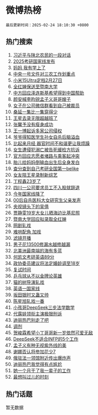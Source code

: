 # 微博热榜

`最后更新时间：2025-02-24 18:10:30 +0800`

## 热门搜索

1. [习近平与陕北农民的一段对话](https://m.weibo.cn/search?containerid=100103type%3D1%26t%3D10%26q%3D%23%E4%B9%A0%E8%BF%91%E5%B9%B3%E4%B8%8E%E9%99%95%E5%8C%97%E5%86%9C%E6%B0%91%E7%9A%84%E4%B8%80%E6%AE%B5%E5%AF%B9%E8%AF%9D%23&stream_entry_id=51&isnewpage=1&extparam=seat%3D1%26c_type%3D51%26stream_entry_id%3D51%26cate%3D10103%26pos%3D0%26filter_type%3Drealtimehot%26q%3D%2523%25E4%25B9%25A0%25E8%25BF%2591%25E5%25B9%25B3%25E4%25B8%258E%25E9%2599%2595%25E5%258C%2597%25E5%2586%259C%25E6%25B0%2591%25E7%259A%2584%25E4%25B8%2580%25E6%25AE%25B5%25E5%25AF%25B9%25E8%25AF%259D%2523%26dgr%3D0%26display_time%3D1740391828%26pre_seqid%3D17403918285100367837838)
1. [2025考研国家线发布](https://m.weibo.cn/search?containerid=100103type%3D1%26t%3D10%26q%3D%232025%E8%80%83%E7%A0%94%E5%9B%BD%E5%AE%B6%E7%BA%BF%E5%8F%91%E5%B8%83%23&stream_entry_id=31&isnewpage=1&extparam=seat%3D1%26flag%3D2%26q%3D%25232025%25E8%2580%2583%25E7%25A0%2594%25E5%259B%25BD%25E5%25AE%25B6%25E7%25BA%25BF%25E5%258F%2591%25E5%25B8%2583%2523%26dgr%3D0%26c_type%3D31%26band_rank%3D1%26lcate%3D5001%26cate%3D5001%26pos%3D0%26realpos%3D1%26filter_type%3Drealtimehot%26stream_entry_id%3D31%26display_time%3D1740391828%26pre_seqid%3D17403918285100367837838)
1. [妈妈 我有学上了](https://m.weibo.cn/search?containerid=100103type%3D1%26t%3D10%26q%3D%E5%A6%88%E5%A6%88+%E6%88%91%E6%9C%89%E5%AD%A6%E4%B8%8A%E4%BA%86&stream_entry_id=31&isnewpage=1&extparam=seat%3D1%26flag%3D1%26q%3D%25E5%25A6%2588%25E5%25A6%2588%2520%25E6%2588%2591%25E6%259C%2589%25E5%25AD%25A6%25E4%25B8%258A%25E4%25BA%2586%26dgr%3D0%26c_type%3D31%26band_rank%3D2%26lcate%3D5001%26cate%3D5001%26pos%3D1%26realpos%3D2%26filter_type%3Drealtimehot%26stream_entry_id%3D31%26display_time%3D1740391828%26pre_seqid%3D17403918285100367837838)
1. [中央一号文件对三农工作划重点](https://m.weibo.cn/search?containerid=100103type%3D1%26t%3D10%26q%3D%23%E4%B8%AD%E5%A4%AE%E4%B8%80%E5%8F%B7%E6%96%87%E4%BB%B6%E5%AF%B9%E4%B8%89%E5%86%9C%E5%B7%A5%E4%BD%9C%E5%88%92%E9%87%8D%E7%82%B9%23&stream_entry_id=31&isnewpage=1&extparam=seat%3D1%26flag%3D0%26q%3D%2523%25E4%25B8%25AD%25E5%25A4%25AE%25E4%25B8%2580%25E5%258F%25B7%25E6%2596%2587%25E4%25BB%25B6%25E5%25AF%25B9%25E4%25B8%2589%25E5%2586%259C%25E5%25B7%25A5%25E4%25BD%259C%25E5%2588%2592%25E9%2587%258D%25E7%2582%25B9%2523%26dgr%3D0%26c_type%3D31%26band_rank%3D3%26lcate%3D5001%26cate%3D5001%26pos%3D2%26realpos%3D3%26filter_type%3Drealtimehot%26stream_entry_id%3D31%26display_time%3D1740391828%26pre_seqid%3D17403918285100367837838)
1. [小米15Ultra定档2月27日](https://m.weibo.cn/search?containerid=100103type%3D1%26t%3D10%26q%3D%23%E5%B0%8F%E7%B1%B315Ultra%E5%AE%9A%E6%A1%A32%E6%9C%8827%E6%97%A5%23&stream_entry_id=31&isnewpage=1&extparam=seat%3D1%26is_ad_pos%3D1%26topic_ad%3D1%26q%3D%2523%25E5%25B0%258F%25E7%25B1%25B315Ultra%25E5%25AE%259A%25E6%25A1%25A32%25E6%259C%258827%25E6%2597%25A5%2523%26dgr%3D0%26band_rank%3D4%26adid%3D276542%26lcate%3D5001%26cate%3D5001%26pos%3D3%26filter_type%3Drealtimehot%26c_type%3D31%26stream_entry_id%3D31%26display_time%3D1740391828%26pre_seqid%3D17403918285100367837838)
1. [全红婵保送至暨南大学](https://m.weibo.cn/search?containerid=100103type%3D1%26t%3D10%26q%3D%23%E5%85%A8%E7%BA%A2%E5%A9%B5%E4%BF%9D%E9%80%81%E8%87%B3%E6%9A%A8%E5%8D%97%E5%A4%A7%E5%AD%A6%23&stream_entry_id=31&isnewpage=1&extparam=seat%3D1%26flag%3D2%26q%3D%2523%25E5%2585%25A8%25E7%25BA%25A2%25E5%25A9%25B5%25E4%25BF%259D%25E9%2580%2581%25E8%2587%25B3%25E6%259A%25A8%25E5%258D%2597%25E5%25A4%25A7%25E5%25AD%25A6%2523%26dgr%3D0%26c_type%3D31%26band_rank%3D4%26lcate%3D5001%26cate%3D5001%26pos%3D4%26realpos%3D4%26filter_type%3Drealtimehot%26stream_entry_id%3D31%26display_time%3D1740391828%26pre_seqid%3D17403918285100367837838)
1. [中方回应泽连斯基希望得到中国帮助](https://m.weibo.cn/search?containerid=100103type%3D1%26t%3D10%26q%3D%23%E4%B8%AD%E6%96%B9%E5%9B%9E%E5%BA%94%E6%B3%BD%E8%BF%9E%E6%96%AF%E5%9F%BA%E5%B8%8C%E6%9C%9B%E5%BE%97%E5%88%B0%E4%B8%AD%E5%9B%BD%E5%B8%AE%E5%8A%A9%23&stream_entry_id=31&isnewpage=1&extparam=seat%3D1%26flag%3D1%26q%3D%2523%25E4%25B8%25AD%25E6%2596%25B9%25E5%259B%259E%25E5%25BA%2594%25E6%25B3%25BD%25E8%25BF%259E%25E6%2596%25AF%25E5%259F%25BA%25E5%25B8%258C%25E6%259C%259B%25E5%25BE%2597%25E5%2588%25B0%25E4%25B8%25AD%25E5%259B%25BD%25E5%25B8%25AE%25E5%258A%25A9%2523%26dgr%3D0%26c_type%3D31%26band_rank%3D5%26lcate%3D5001%26cate%3D5001%26pos%3D5%26realpos%3D5%26filter_type%3Drealtimehot%26stream_entry_id%3D31%26display_time%3D1740391828%26pre_seqid%3D17403918285100367837838)
1. [颜安喊李昀锐孟子义哥哥嫂子](https://m.weibo.cn/search?containerid=100103type%3D1%26t%3D10%26q%3D%E9%A2%9C%E5%AE%89%E5%96%8A%E6%9D%8E%E6%98%80%E9%94%90%E5%AD%9F%E5%AD%90%E4%B9%89%E5%93%A5%E5%93%A5%E5%AB%82%E5%AD%90&stream_entry_id=31&isnewpage=1&extparam=seat%3D1%26flag%3D2%26q%3D%25E9%25A2%259C%25E5%25AE%2589%25E5%2596%258A%25E6%259D%258E%25E6%2598%2580%25E9%2594%2590%25E5%25AD%259F%25E5%25AD%2590%25E4%25B9%2589%25E5%2593%25A5%25E5%2593%25A5%25E5%25AB%2582%25E5%25AD%2590%26dgr%3D0%26c_type%3D31%26band_rank%3D6%26lcate%3D5001%26cate%3D5001%26pos%3D6%26realpos%3D6%26filter_type%3Drealtimehot%26stream_entry_id%3D31%26display_time%3D1740391828%26pre_seqid%3D17403918285100367837838)
1. [女子在公司微信群看到自己被裁员](https://m.weibo.cn/search?containerid=100103type%3D1%26t%3D10%26q%3D%23%E5%A5%B3%E5%AD%90%E5%9C%A8%E5%85%AC%E5%8F%B8%E5%BE%AE%E4%BF%A1%E7%BE%A4%E7%9C%8B%E5%88%B0%E8%87%AA%E5%B7%B1%E8%A2%AB%E8%A3%81%E5%91%98%23&stream_entry_id=31&isnewpage=1&extparam=seat%3D1%26flag%3D1%26q%3D%2523%25E5%25A5%25B3%25E5%25AD%2590%25E5%259C%25A8%25E5%2585%25AC%25E5%258F%25B8%25E5%25BE%25AE%25E4%25BF%25A1%25E7%25BE%25A4%25E7%259C%258B%25E5%2588%25B0%25E8%2587%25AA%25E5%25B7%25B1%25E8%25A2%25AB%25E8%25A3%2581%25E5%2591%2598%2523%26dgr%3D0%26c_type%3D31%26band_rank%3D7%26lcate%3D5001%26cate%3D5001%26pos%3D7%26realpos%3D7%26filter_type%3Drealtimehot%26stream_entry_id%3D31%26display_time%3D1740391828%26pre_seqid%3D17403918285100367837838)
1. [桑延一集比一集穿得少](https://m.weibo.cn/search?containerid=100103type%3D1%26t%3D10%26q%3D%E6%A1%91%E5%BB%B6%E4%B8%80%E9%9B%86%E6%AF%94%E4%B8%80%E9%9B%86%E7%A9%BF%E5%BE%97%E5%B0%91&stream_entry_id=31&isnewpage=1&extparam=seat%3D1%26flag%3D1%26q%3D%25E6%25A1%2591%25E5%25BB%25B6%25E4%25B8%2580%25E9%259B%2586%25E6%25AF%2594%25E4%25B8%2580%25E9%259B%2586%25E7%25A9%25BF%25E5%25BE%2597%25E5%25B0%2591%26dgr%3D0%26c_type%3D31%26band_rank%3D8%26lcate%3D5001%26cate%3D5001%26pos%3D8%26realpos%3D8%26filter_type%3Drealtimehot%26stream_entry_id%3D31%26display_time%3D1740391828%26pre_seqid%3D17403918285100367837838)
1. [王星去录无限超越班了](https://m.weibo.cn/search?containerid=100103type%3D1%26t%3D10%26q%3D%23%E7%8E%8B%E6%98%9F%E5%8E%BB%E5%BD%95%E6%97%A0%E9%99%90%E8%B6%85%E8%B6%8A%E7%8F%AD%E4%BA%86%23&stream_entry_id=31&isnewpage=1&extparam=seat%3D1%26flag%3D0%26q%3D%2523%25E7%258E%258B%25E6%2598%259F%25E5%258E%25BB%25E5%25BD%2595%25E6%2597%25A0%25E9%2599%2590%25E8%25B6%2585%25E8%25B6%258A%25E7%258F%25AD%25E4%25BA%2586%2523%26dgr%3D0%26c_type%3D31%26band_rank%3D9%26lcate%3D5001%26cate%3D5001%26pos%3D9%26realpos%3D9%26filter_type%3Drealtimehot%26stream_entry_id%3D31%26display_time%3D1740391828%26pre_seqid%3D17403918285100367837838)
1. [张馨予没有瘦身成功](https://m.weibo.cn/search?containerid=100103type%3D1%26t%3D10%26q%3D%23%E5%BC%A0%E9%A6%A8%E4%BA%88%E6%B2%A1%E6%9C%89%E7%98%A6%E8%BA%AB%E6%88%90%E5%8A%9F%23&stream_entry_id=31&isnewpage=1&extparam=seat%3D1%26flag%3D2%26q%3D%2523%25E5%25BC%25A0%25E9%25A6%25A8%25E4%25BA%2588%25E6%25B2%25A1%25E6%259C%2589%25E7%2598%25A6%25E8%25BA%25AB%25E6%2588%2590%25E5%258A%259F%2523%26dgr%3D0%26c_type%3D31%26band_rank%3D10%26lcate%3D5001%26cate%3D5001%26pos%3D10%26realpos%3D10%26filter_type%3Drealtimehot%26stream_entry_id%3D31%26display_time%3D1740391828%26pre_seqid%3D17403918285100367837838)
1. [王一博起诉多家公司侵权](https://m.weibo.cn/search?containerid=100103type%3D1%26t%3D10%26q%3D%23%E7%8E%8B%E4%B8%80%E5%8D%9A%E8%B5%B7%E8%AF%89%E5%A4%9A%E5%AE%B6%E5%85%AC%E5%8F%B8%E4%BE%B5%E6%9D%83%23&stream_entry_id=31&isnewpage=1&extparam=seat%3D1%26flag%3D1%26q%3D%2523%25E7%258E%258B%25E4%25B8%2580%25E5%258D%259A%25E8%25B5%25B7%25E8%25AF%2589%25E5%25A4%259A%25E5%25AE%25B6%25E5%2585%25AC%25E5%258F%25B8%25E4%25BE%25B5%25E6%259D%2583%2523%26dgr%3D0%26c_type%3D31%26band_rank%3D11%26lcate%3D5001%26cate%3D5001%26pos%3D11%26realpos%3D11%26filter_type%3Drealtimehot%26stream_entry_id%3D31%26display_time%3D1740391828%26pre_seqid%3D17403918285100367837838)
1. [爷爷得知医学生孙女自杀后脑溢血](https://m.weibo.cn/search?containerid=100103type%3D1%26t%3D10%26q%3D%23%E7%88%B7%E7%88%B7%E5%BE%97%E7%9F%A5%E5%8C%BB%E5%AD%A6%E7%94%9F%E5%AD%99%E5%A5%B3%E8%87%AA%E6%9D%80%E5%90%8E%E8%84%91%E6%BA%A2%E8%A1%80%23&stream_entry_id=31&isnewpage=1&extparam=seat%3D1%26flag%3D2%26q%3D%2523%25E7%2588%25B7%25E7%2588%25B7%25E5%25BE%2597%25E7%259F%25A5%25E5%258C%25BB%25E5%25AD%25A6%25E7%2594%259F%25E5%25AD%2599%25E5%25A5%25B3%25E8%2587%25AA%25E6%259D%2580%25E5%2590%258E%25E8%2584%2591%25E6%25BA%25A2%25E8%25A1%2580%2523%26dgr%3D0%26c_type%3D31%26band_rank%3D12%26lcate%3D5001%26cate%3D5001%26pos%3D12%26realpos%3D12%26filter_type%3Drealtimehot%26stream_entry_id%3D31%26display_time%3D1740391828%26pre_seqid%3D17403918285100367837838)
1. [比起来月经 器官时间不和谐更让我烦躁](https://m.weibo.cn/search?containerid=100103type%3D1%26t%3D10%26q%3D%E6%AF%94%E8%B5%B7%E6%9D%A5%E6%9C%88%E7%BB%8F+%E5%99%A8%E5%AE%98%E6%97%B6%E9%97%B4%E4%B8%8D%E5%92%8C%E8%B0%90%E6%9B%B4%E8%AE%A9%E6%88%91%E7%83%A6%E8%BA%81&stream_entry_id=31&isnewpage=1&extparam=seat%3D1%26flag%3D1%26q%3D%25E6%25AF%2594%25E8%25B5%25B7%25E6%259D%25A5%25E6%259C%2588%25E7%25BB%258F%2520%25E5%2599%25A8%25E5%25AE%2598%25E6%2597%25B6%25E9%2597%25B4%25E4%25B8%258D%25E5%2592%258C%25E8%25B0%2590%25E6%259B%25B4%25E8%25AE%25A9%25E6%2588%2591%25E7%2583%25A6%25E8%25BA%2581%26dgr%3D0%26c_type%3D31%26band_rank%3D13%26lcate%3D5001%26cate%3D5001%26pos%3D13%26realpos%3D13%26filter_type%3Drealtimehot%26stream_entry_id%3D31%26display_time%3D1740391828%26pre_seqid%3D17403918285100367837838)
1. [女生遭侵犯溺亡被告死缓检方抗诉](https://m.weibo.cn/search?containerid=100103type%3D1%26t%3D10%26q%3D%23%E5%A5%B3%E7%94%9F%E9%81%AD%E4%BE%B5%E7%8A%AF%E6%BA%BA%E4%BA%A1%E8%A2%AB%E5%91%8A%E6%AD%BB%E7%BC%93%E6%A3%80%E6%96%B9%E6%8A%97%E8%AF%89%23&stream_entry_id=31&isnewpage=1&extparam=seat%3D1%26flag%3D1%26q%3D%2523%25E5%25A5%25B3%25E7%2594%259F%25E9%2581%25AD%25E4%25BE%25B5%25E7%258A%25AF%25E6%25BA%25BA%25E4%25BA%25A1%25E8%25A2%25AB%25E5%2591%258A%25E6%25AD%25BB%25E7%25BC%2593%25E6%25A3%2580%25E6%2596%25B9%25E6%258A%2597%25E8%25AF%2589%2523%26dgr%3D0%26c_type%3D31%26band_rank%3D14%26lcate%3D5001%26cate%3D5001%26pos%3D14%26realpos%3D14%26filter_type%3Drealtimehot%26stream_entry_id%3D31%26display_time%3D1740391828%26pre_seqid%3D17403918285100367837838)
1. [官方回应志愿者堵路与乘客起冲突](https://m.weibo.cn/search?containerid=100103type%3D1%26t%3D10%26q%3D%23%E5%AE%98%E6%96%B9%E5%9B%9E%E5%BA%94%E5%BF%97%E6%84%BF%E8%80%85%E5%A0%B5%E8%B7%AF%E4%B8%8E%E4%B9%98%E5%AE%A2%E8%B5%B7%E5%86%B2%E7%AA%81%23&stream_entry_id=31&isnewpage=1&extparam=seat%3D1%26flag%3D1%26q%3D%2523%25E5%25AE%2598%25E6%2596%25B9%25E5%259B%259E%25E5%25BA%2594%25E5%25BF%2597%25E6%2584%25BF%25E8%2580%2585%25E5%25A0%25B5%25E8%25B7%25AF%25E4%25B8%258E%25E4%25B9%2598%25E5%25AE%25A2%25E8%25B5%25B7%25E5%2586%25B2%25E7%25AA%2581%2523%26dgr%3D0%26c_type%3D31%26band_rank%3D15%26lcate%3D5001%26cate%3D5001%26pos%3D15%26realpos%3D15%26filter_type%3Drealtimehot%26stream_entry_id%3D31%26display_time%3D1740391828%26pre_seqid%3D17403918285100367837838)
1. [胎儿给妈妈倒输血出生后全身发白](https://m.weibo.cn/search?containerid=100103type%3D1%26t%3D10%26q%3D%23%E8%83%8E%E5%84%BF%E7%BB%99%E5%A6%88%E5%A6%88%E5%80%92%E8%BE%93%E8%A1%80%E5%87%BA%E7%94%9F%E5%90%8E%E5%85%A8%E8%BA%AB%E5%8F%91%E7%99%BD%23&stream_entry_id=31&isnewpage=1&extparam=seat%3D1%26flag%3D0%26q%3D%2523%25E8%2583%258E%25E5%2584%25BF%25E7%25BB%2599%25E5%25A6%2588%25E5%25A6%2588%25E5%2580%2592%25E8%25BE%2593%25E8%25A1%2580%25E5%2587%25BA%25E7%2594%259F%25E5%2590%258E%25E5%2585%25A8%25E8%25BA%25AB%25E5%258F%2591%25E7%2599%25BD%2523%26dgr%3D0%26c_type%3D31%26band_rank%3D16%26lcate%3D5001%26cate%3D5001%26pos%3D16%26realpos%3D16%26filter_type%3Drealtimehot%26stream_entry_id%3D31%26display_time%3D1740391828%26pre_seqid%3D17403918285100367837838)
1. [查分查到自己考研全国第一belike](https://m.weibo.cn/search?containerid=100103type%3D1%26t%3D10%26q%3D%23%E6%9F%A5%E5%88%86%E6%9F%A5%E5%88%B0%E8%87%AA%E5%B7%B1%E8%80%83%E7%A0%94%E5%85%A8%E5%9B%BD%E7%AC%AC%E4%B8%80belike%23&stream_entry_id=31&isnewpage=1&extparam=seat%3D1%26flag%3D0%26q%3D%2523%25E6%259F%25A5%25E5%2588%2586%25E6%259F%25A5%25E5%2588%25B0%25E8%2587%25AA%25E5%25B7%25B1%25E8%2580%2583%25E7%25A0%2594%25E5%2585%25A8%25E5%259B%25BD%25E7%25AC%25AC%25E4%25B8%2580belike%2523%26dgr%3D0%26c_type%3D31%26band_rank%3D17%26lcate%3D5001%26cate%3D5001%26pos%3D17%26realpos%3D17%26filter_type%3Drealtimehot%26stream_entry_id%3D31%26display_time%3D1740391828%26pre_seqid%3D17403918285100367837838)
1. [女友陪王星录制新综艺](https://m.weibo.cn/search?containerid=100103type%3D1%26t%3D10%26q%3D%23%E5%A5%B3%E5%8F%8B%E9%99%AA%E7%8E%8B%E6%98%9F%E5%BD%95%E5%88%B6%E6%96%B0%E7%BB%BC%E8%89%BA%23&stream_entry_id=31&isnewpage=1&extparam=seat%3D1%26flag%3D1%26q%3D%2523%25E5%25A5%25B3%25E5%258F%258B%25E9%2599%25AA%25E7%258E%258B%25E6%2598%259F%25E5%25BD%2595%25E5%2588%25B6%25E6%2596%25B0%25E7%25BB%25BC%25E8%2589%25BA%2523%26dgr%3D0%26c_type%3D31%26band_rank%3D18%26lcate%3D5001%26cate%3D5001%26pos%3D18%26realpos%3D18%26filter_type%3Drealtimehot%26stream_entry_id%3D31%26display_time%3D1740391828%26pre_seqid%3D17403918285100367837838)
1. [丁程鑫23岁了](https://m.weibo.cn/search?containerid=100103type%3D1%26t%3D10%26q%3D%23%E4%B8%81%E7%A8%8B%E9%91%AB23%E5%B2%81%E4%BA%86%23&stream_entry_id=31&isnewpage=1&extparam=seat%3D1%26flag%3D1%26q%3D%2523%25E4%25B8%2581%25E7%25A8%258B%25E9%2591%25AB23%25E5%25B2%2581%25E4%25BA%2586%2523%26dgr%3D0%26c_type%3D31%26band_rank%3D19%26lcate%3D5001%26cate%3D5001%26pos%3D19%26realpos%3D19%26filter_type%3Drealtimehot%26stream_entry_id%3D31%26display_time%3D1740391828%26pre_seqid%3D17403918285100367837838)
1. [四川一公司要求员工不入股就辞退](https://m.weibo.cn/search?containerid=100103type%3D1%26t%3D10%26q%3D%23%E5%9B%9B%E5%B7%9D%E4%B8%80%E5%85%AC%E5%8F%B8%E8%A6%81%E6%B1%82%E5%91%98%E5%B7%A5%E4%B8%8D%E5%85%A5%E8%82%A1%E5%B0%B1%E8%BE%9E%E9%80%80%23&stream_entry_id=31&isnewpage=1&extparam=seat%3D1%26flag%3D1%26q%3D%2523%25E5%259B%259B%25E5%25B7%259D%25E4%25B8%2580%25E5%2585%25AC%25E5%258F%25B8%25E8%25A6%2581%25E6%25B1%2582%25E5%2591%2598%25E5%25B7%25A5%25E4%25B8%258D%25E5%2585%25A5%25E8%2582%25A1%25E5%25B0%25B1%25E8%25BE%259E%25E9%2580%2580%2523%26dgr%3D0%26c_type%3D31%26band_rank%3D20%26lcate%3D5001%26cate%3D5001%26pos%3D20%26realpos%3D20%26filter_type%3Drealtimehot%26stream_entry_id%3D31%26display_time%3D1740391828%26pre_seqid%3D17403918285100367837838)
1. [今年国家线降了](https://m.weibo.cn/search?containerid=100103type%3D1%26t%3D10%26q%3D%23%E4%BB%8A%E5%B9%B4%E5%9B%BD%E5%AE%B6%E7%BA%BF%E9%99%8D%E4%BA%86%23&stream_entry_id=31&isnewpage=1&extparam=seat%3D1%26flag%3D1%26q%3D%2523%25E4%25BB%258A%25E5%25B9%25B4%25E5%259B%25BD%25E5%25AE%25B6%25E7%25BA%25BF%25E9%2599%258D%25E4%25BA%2586%2523%26dgr%3D0%26c_type%3D31%26band_rank%3D21%26lcate%3D5001%26cate%3D5001%26pos%3D21%26realpos%3D21%26filter_type%3Drealtimehot%26stream_entry_id%3D31%26display_time%3D1740391828%26pre_seqid%3D17403918285100367837838)
1. [00后自杀医科大女研究生父亲发声](https://m.weibo.cn/search?containerid=100103type%3D1%26t%3D10%26q%3D%2300%E5%90%8E%E8%87%AA%E6%9D%80%E5%8C%BB%E7%A7%91%E5%A4%A7%E5%A5%B3%E7%A0%94%E7%A9%B6%E7%94%9F%E7%88%B6%E4%BA%B2%E5%8F%91%E5%A3%B0%23&stream_entry_id=31&isnewpage=1&extparam=seat%3D1%26flag%3D0%26q%3D%252300%25E5%2590%258E%25E8%2587%25AA%25E6%259D%2580%25E5%258C%25BB%25E7%25A7%2591%25E5%25A4%25A7%25E5%25A5%25B3%25E7%25A0%2594%25E7%25A9%25B6%25E7%2594%259F%25E7%2588%25B6%25E4%25BA%25B2%25E5%258F%2591%25E5%25A3%25B0%2523%26dgr%3D0%26c_type%3D31%26band_rank%3D22%26lcate%3D5001%26cate%3D5001%26pos%3D22%26realpos%3D22%26filter_type%3Drealtimehot%26stream_entry_id%3D31%26display_time%3D1740391828%26pre_seqid%3D17403918285100367837838)
1. [央视镜头下的吴倩](https://m.weibo.cn/search?containerid=100103type%3D1%26t%3D10%26q%3D%E5%A4%AE%E8%A7%86%E9%95%9C%E5%A4%B4%E4%B8%8B%E7%9A%84%E5%90%B4%E5%80%A9&stream_entry_id=31&isnewpage=1&extparam=seat%3D1%26flag%3D1%26q%3D%25E5%25A4%25AE%25E8%25A7%2586%25E9%2595%259C%25E5%25A4%25B4%25E4%25B8%258B%25E7%259A%2584%25E5%2590%25B4%25E5%2580%25A9%26dgr%3D0%26c_type%3D31%26band_rank%3D23%26lcate%3D5001%26cate%3D5001%26pos%3D23%26realpos%3D23%26filter_type%3Drealtimehot%26stream_entry_id%3D31%26display_time%3D1740391828%26pre_seqid%3D17403918285100367837838)
1. [贾静雯19岁大女儿晒海边比基尼照](https://m.weibo.cn/search?containerid=100103type%3D1%26t%3D10%26q%3D%23%E8%B4%BE%E9%9D%99%E9%9B%AF19%E5%B2%81%E5%A4%A7%E5%A5%B3%E5%84%BF%E6%99%92%E6%B5%B7%E8%BE%B9%E6%AF%94%E5%9F%BA%E5%B0%BC%E7%85%A7%23&stream_entry_id=31&isnewpage=1&extparam=seat%3D1%26flag%3D2%26q%3D%2523%25E8%25B4%25BE%25E9%259D%2599%25E9%259B%25AF19%25E5%25B2%2581%25E5%25A4%25A7%25E5%25A5%25B3%25E5%2584%25BF%25E6%2599%2592%25E6%25B5%25B7%25E8%25BE%25B9%25E6%25AF%2594%25E5%259F%25BA%25E5%25B0%25BC%25E7%2585%25A7%2523%26dgr%3D0%26c_type%3D31%26band_rank%3D24%26lcate%3D5001%26cate%3D5001%26pos%3D24%26realpos%3D24%26filter_type%3Drealtimehot%26stream_entry_id%3D31%26display_time%3D1740391828%26pre_seqid%3D17403918285100367837838)
1. [暨南大学回应拟录取全红婵](https://m.weibo.cn/search?containerid=100103type%3D1%26t%3D10%26q%3D%23%E6%9A%A8%E5%8D%97%E5%A4%A7%E5%AD%A6%E5%9B%9E%E5%BA%94%E6%8B%9F%E5%BD%95%E5%8F%96%E5%85%A8%E7%BA%A2%E5%A9%B5%23&stream_entry_id=31&isnewpage=1&extparam=seat%3D1%26flag%3D1%26q%3D%2523%25E6%259A%25A8%25E5%258D%2597%25E5%25A4%25A7%25E5%25AD%25A6%25E5%259B%259E%25E5%25BA%2594%25E6%258B%259F%25E5%25BD%2595%25E5%258F%2596%25E5%2585%25A8%25E7%25BA%25A2%25E5%25A9%25B5%2523%26dgr%3D0%26c_type%3D31%26band_rank%3D25%26lcate%3D5001%26cate%3D5001%26pos%3D25%26realpos%3D25%26filter_type%3Drealtimehot%26stream_entry_id%3D31%26display_time%3D1740391828%26pre_seqid%3D17403918285100367837838)
1. [网剧轧戏](https://m.weibo.cn/search?containerid=100103type%3D1%26t%3D10%26q%3D%E7%BD%91%E5%89%A7%E8%BD%A7%E6%88%8F&stream_entry_id=31&isnewpage=1&extparam=seat%3D1%26flag%3D0%26q%3D%25E7%25BD%2591%25E5%2589%25A7%25E8%25BD%25A7%25E6%2588%258F%26dgr%3D0%26c_type%3D31%26band_rank%3D26%26lcate%3D5001%26cate%3D5001%26pos%3D26%26realpos%3D26%26filter_type%3Drealtimehot%26stream_entry_id%3D31%26display_time%3D1740391828%26pre_seqid%3D17403918285100367837838)
1. [难哄配角 加戏](https://m.weibo.cn/search?containerid=100103type%3D1%26t%3D10%26q%3D%E9%9A%BE%E5%93%84%E9%85%8D%E8%A7%92+%E5%8A%A0%E6%88%8F&stream_entry_id=31&isnewpage=1&extparam=seat%3D1%26flag%3D0%26q%3D%25E9%259A%25BE%25E5%2593%2584%25E9%2585%258D%25E8%25A7%2592%2520%25E5%258A%25A0%25E6%2588%258F%26dgr%3D0%26c_type%3D31%26band_rank%3D27%26lcate%3D5001%26cate%3D5001%26pos%3D27%26realpos%3D27%26filter_type%3Drealtimehot%26stream_entry_id%3D31%26display_time%3D1740391828%26pre_seqid%3D17403918285100367837838)
1. [滤镜开播](https://m.weibo.cn/search?containerid=100103type%3D1%26t%3D10%26q%3D%23%E6%BB%A4%E9%95%9C%E5%BC%80%E6%92%AD%23&stream_entry_id=31&isnewpage=1&extparam=seat%3D1%26flag%3D1%26q%3D%2523%25E6%25BB%25A4%25E9%2595%259C%25E5%25BC%2580%25E6%2592%25AD%2523%26dgr%3D0%26c_type%3D31%26band_rank%3D28%26lcate%3D5001%26cate%3D5001%26pos%3D28%26realpos%3D28%26filter_type%3Drealtimehot%26stream_entry_id%3D31%26display_time%3D1740391828%26pre_seqid%3D17403918285100367837838)
1. [男子花13500修漏水越修越漏](https://m.weibo.cn/search?containerid=100103type%3D1%26t%3D10%26q%3D%23%E7%94%B7%E5%AD%90%E8%8A%B113500%E4%BF%AE%E6%BC%8F%E6%B0%B4%E8%B6%8A%E4%BF%AE%E8%B6%8A%E6%BC%8F%23&stream_entry_id=31&isnewpage=1&extparam=seat%3D1%26flag%3D1%26q%3D%2523%25E7%2594%25B7%25E5%25AD%2590%25E8%258A%25B113500%25E4%25BF%25AE%25E6%25BC%258F%25E6%25B0%25B4%25E8%25B6%258A%25E4%25BF%25AE%25E8%25B6%258A%25E6%25BC%258F%2523%26dgr%3D0%26c_type%3D31%26band_rank%3D29%26lcate%3D5001%26cate%3D5001%26pos%3D29%26realpos%3D29%26filter_type%3Drealtimehot%26stream_entry_id%3D31%26display_time%3D1740391828%26pre_seqid%3D17403918285100367837838)
1. [北美洲最南端的海有多蓝](https://m.weibo.cn/search?containerid=100103type%3D1%26t%3D10%26q%3D%E5%8C%97%E7%BE%8E%E6%B4%B2%E6%9C%80%E5%8D%97%E7%AB%AF%E7%9A%84%E6%B5%B7%E6%9C%89%E5%A4%9A%E8%93%9D&stream_entry_id=31&isnewpage=1&extparam=seat%3D1%26flag%3D1%26q%3D%25E5%258C%2597%25E7%25BE%258E%25E6%25B4%25B2%25E6%259C%2580%25E5%258D%2597%25E7%25AB%25AF%25E7%259A%2584%25E6%25B5%25B7%25E6%259C%2589%25E5%25A4%259A%25E8%2593%259D%26dgr%3D0%26c_type%3D31%26band_rank%3D30%26lcate%3D5001%26cate%3D5001%26pos%3D30%26realpos%3D30%26filter_type%3Drealtimehot%26stream_entry_id%3D31%26display_time%3D1740391828%26pre_seqid%3D17403918285100367837838)
1. [何凯文考研英语89分](https://m.weibo.cn/search?containerid=100103type%3D1%26t%3D10%26q%3D%23%E4%BD%95%E5%87%AF%E6%96%87%E8%80%83%E7%A0%94%E8%8B%B1%E8%AF%AD89%E5%88%86%23&stream_entry_id=31&isnewpage=1&extparam=seat%3D1%26flag%3D0%26q%3D%2523%25E4%25BD%2595%25E5%2587%25AF%25E6%2596%2587%25E8%2580%2583%25E7%25A0%2594%25E8%258B%25B1%25E8%25AF%25AD89%25E5%2588%2586%2523%26dgr%3D0%26c_type%3D31%26band_rank%3D31%26lcate%3D5001%26cate%3D5001%26pos%3D31%26realpos%3D31%26filter_type%3Drealtimehot%26stream_entry_id%3D31%26display_time%3D1740391828%26pre_seqid%3D17403918285100367837838)
1. [政协委员建议将法定婚龄调至18岁](https://m.weibo.cn/search?containerid=100103type%3D1%26t%3D10%26q%3D%23%E6%94%BF%E5%8D%8F%E5%A7%94%E5%91%98%E5%BB%BA%E8%AE%AE%E5%B0%86%E6%B3%95%E5%AE%9A%E5%A9%9A%E9%BE%84%E8%B0%83%E8%87%B318%E5%B2%81%23&stream_entry_id=31&isnewpage=1&extparam=seat%3D1%26flag%3D0%26q%3D%2523%25E6%2594%25BF%25E5%258D%258F%25E5%25A7%2594%25E5%2591%2598%25E5%25BB%25BA%25E8%25AE%25AE%25E5%25B0%2586%25E6%25B3%2595%25E5%25AE%259A%25E5%25A9%259A%25E9%25BE%2584%25E8%25B0%2583%25E8%2587%25B318%25E5%25B2%2581%2523%26dgr%3D0%26c_type%3D31%26band_rank%3D32%26lcate%3D5001%26cate%3D5001%26pos%3D32%26realpos%3D32%26filter_type%3Drealtimehot%26stream_entry_id%3D31%26display_time%3D1740391828%26pre_seqid%3D17403918285100367837838)
1. [复试时间](https://m.weibo.cn/search?containerid=100103type%3D1%26t%3D10%26q%3D%E5%A4%8D%E8%AF%95%E6%97%B6%E9%97%B4&stream_entry_id=31&isnewpage=1&extparam=seat%3D1%26flag%3D1%26q%3D%25E5%25A4%258D%25E8%25AF%2595%25E6%2597%25B6%25E9%2597%25B4%26dgr%3D0%26c_type%3D31%26band_rank%3D33%26lcate%3D5001%26cate%3D5001%26pos%3D33%26realpos%3D33%26filter_type%3Drealtimehot%26stream_entry_id%3D31%26display_time%3D1740391828%26pre_seqid%3D17403918285100367837838)
1. [乒乓球从不以金牌论英雄](https://m.weibo.cn/search?containerid=100103type%3D1%26t%3D10%26q%3D%23%E4%B9%92%E4%B9%93%E7%90%83%E4%BB%8E%E4%B8%8D%E4%BB%A5%E9%87%91%E7%89%8C%E8%AE%BA%E8%8B%B1%E9%9B%84%23&stream_entry_id=31&isnewpage=1&extparam=seat%3D1%26flag%3D0%26q%3D%2523%25E4%25B9%2592%25E4%25B9%2593%25E7%2590%2583%25E4%25BB%258E%25E4%25B8%258D%25E4%25BB%25A5%25E9%2587%2591%25E7%2589%258C%25E8%25AE%25BA%25E8%258B%25B1%25E9%259B%2584%2523%26dgr%3D0%26c_type%3D31%26band_rank%3D34%26lcate%3D5001%26cate%3D5001%26pos%3D34%26realpos%3D34%26filter_type%3Drealtimehot%26stream_entry_id%3D31%26display_time%3D1740391828%26pre_seqid%3D17403918285100367837838)
1. [猫的树导演轧戏](https://m.weibo.cn/search?containerid=100103type%3D1%26t%3D10%26q%3D%23%E7%8C%AB%E7%9A%84%E6%A0%91%E5%AF%BC%E6%BC%94%E8%BD%A7%E6%88%8F%23&stream_entry_id=31&isnewpage=1&extparam=seat%3D1%26flag%3D0%26q%3D%2523%25E7%258C%25AB%25E7%259A%2584%25E6%25A0%2591%25E5%25AF%25BC%25E6%25BC%2594%25E8%25BD%25A7%25E6%2588%258F%2523%26dgr%3D0%26c_type%3D31%26band_rank%3D35%26lcate%3D5001%26cate%3D5001%26pos%3D35%26realpos%3D35%26filter_type%3Drealtimehot%26stream_entry_id%3D31%26display_time%3D1740391828%26pre_seqid%3D17403918285100367837838)
1. [英语一国家线](https://m.weibo.cn/search?containerid=100103type%3D1%26t%3D10%26q%3D%E8%8B%B1%E8%AF%AD%E4%B8%80%E5%9B%BD%E5%AE%B6%E7%BA%BF&stream_entry_id=31&isnewpage=1&extparam=seat%3D1%26flag%3D0%26q%3D%25E8%258B%25B1%25E8%25AF%25AD%25E4%25B8%2580%25E5%259B%25BD%25E5%25AE%25B6%25E7%25BA%25BF%26dgr%3D0%26c_type%3D31%26band_rank%3D36%26lcate%3D5001%26cate%3D5001%26pos%3D36%26realpos%3D36%26filter_type%3Drealtimehot%26stream_entry_id%3D31%26display_time%3D1740391828%26pre_seqid%3D17403918285100367837838)
1. [坂田银时又蛊又帅](https://m.weibo.cn/search?containerid=100103type%3D1%26t%3D10%26q%3D%E5%9D%82%E7%94%B0%E9%93%B6%E6%97%B6%E5%8F%88%E8%9B%8A%E5%8F%88%E5%B8%85&stream_entry_id=31&isnewpage=1&extparam=seat%3D1%26flag%3D1%26q%3D%25E5%259D%2582%25E7%2594%25B0%25E9%2593%25B6%25E6%2597%25B6%25E5%258F%2588%25E8%259B%258A%25E5%258F%2588%25E5%25B8%2585%26dgr%3D0%26c_type%3D31%26band_rank%3D37%26lcate%3D5001%26cate%3D5001%26pos%3D37%26realpos%3D37%26filter_type%3Drealtimehot%26stream_entry_id%3D31%26display_time%3D1740391828%26pre_seqid%3D17403918285100367837838)
1. [陈星旭轧戏一番](https://m.weibo.cn/search?containerid=100103type%3D1%26t%3D10%26q%3D%23%E9%99%88%E6%98%9F%E6%97%AD%E8%BD%A7%E6%88%8F%E4%B8%80%E7%95%AA%23&stream_entry_id=31&isnewpage=1&extparam=seat%3D1%26flag%3D1%26q%3D%2523%25E9%2599%2588%25E6%2598%259F%25E6%2597%25AD%25E8%25BD%25A7%25E6%2588%258F%25E4%25B8%2580%25E7%2595%25AA%2523%26dgr%3D0%26c_type%3D31%26band_rank%3D38%26lcate%3D5001%26cate%3D5001%26pos%3D38%26realpos%3D38%26filter_type%3Drealtimehot%26stream_entry_id%3D31%26display_time%3D1740391828%26pre_seqid%3D17403918285100367837838)
1. [小孩哥DeepSeek三步法学数学](https://m.weibo.cn/search?containerid=100103type%3D1%26t%3D10%26q%3D%23%E5%B0%8F%E5%AD%A9%E5%93%A5DeepSeek%E4%B8%89%E6%AD%A5%E6%B3%95%E5%AD%A6%E6%95%B0%E5%AD%A6%23&stream_entry_id=31&isnewpage=1&extparam=seat%3D1%26flag%3D0%26q%3D%2523%25E5%25B0%258F%25E5%25AD%25A9%25E5%2593%25A5DeepSeek%25E4%25B8%2589%25E6%25AD%25A5%25E6%25B3%2595%25E5%25AD%25A6%25E6%2595%25B0%25E5%25AD%25A6%2523%26dgr%3D0%26c_type%3D31%26band_rank%3D39%26lcate%3D5001%26cate%3D5001%26pos%3D39%26realpos%3D39%26filter_type%3Drealtimehot%26stream_entry_id%3D31%26display_time%3D1740391828%26pre_seqid%3D17403918285100367837838)
1. [代露娃领衔主演极限刑诉](https://m.weibo.cn/search?containerid=100103type%3D1%26t%3D10%26q%3D%23%E4%BB%A3%E9%9C%B2%E5%A8%83%E9%A2%86%E8%A1%94%E4%B8%BB%E6%BC%94%E6%9E%81%E9%99%90%E5%88%91%E8%AF%89%23&stream_entry_id=31&isnewpage=1&extparam=seat%3D1%26flag%3D1%26q%3D%2523%25E4%25BB%25A3%25E9%259C%25B2%25E5%25A8%2583%25E9%25A2%2586%25E8%25A1%2594%25E4%25B8%25BB%25E6%25BC%2594%25E6%259E%2581%25E9%2599%2590%25E5%2588%2591%25E8%25AF%2589%2523%26dgr%3D0%26c_type%3D31%26band_rank%3D40%26lcate%3D5001%26cate%3D5001%26pos%3D40%26realpos%3D40%26filter_type%3Drealtimehot%26stream_entry_id%3D31%26display_time%3D1740391828%26pre_seqid%3D17403918285100367837838)
1. [迪丽热巴别走了吧](https://m.weibo.cn/search?containerid=100103type%3D1%26t%3D10%26q%3D%23%E8%BF%AA%E4%B8%BD%E7%83%AD%E5%B7%B4%E5%88%AB%E8%B5%B0%E4%BA%86%E5%90%A7%23&stream_entry_id=31&isnewpage=1&extparam=seat%3D1%26flag%3D1%26q%3D%2523%25E8%25BF%25AA%25E4%25B8%25BD%25E7%2583%25AD%25E5%25B7%25B4%25E5%2588%25AB%25E8%25B5%25B0%25E4%25BA%2586%25E5%2590%25A7%2523%26dgr%3D0%26c_type%3D31%26band_rank%3D41%26lcate%3D5001%26cate%3D5001%26pos%3D41%26realpos%3D41%26filter_type%3Drealtimehot%26stream_entry_id%3D31%26display_time%3D1740391828%26pre_seqid%3D17403918285100367837838)
1. [调剂](https://m.weibo.cn/search?containerid=100103type%3D1%26t%3D10%26q%3D%E8%B0%83%E5%89%82&stream_entry_id=31&isnewpage=1&extparam=seat%3D1%26flag%3D1%26q%3D%25E8%25B0%2583%25E5%2589%2582%26dgr%3D0%26c_type%3D31%26band_rank%3D42%26lcate%3D5001%26cate%3D5001%26pos%3D42%26realpos%3D42%26filter_type%3Drealtimehot%26stream_entry_id%3D31%26display_time%3D1740391828%26pre_seqid%3D17403918285100367837838)
1. [贺峻霖希望小丁哥哥新一岁依然可爱无敌](https://m.weibo.cn/search?containerid=100103type%3D1%26t%3D10%26q%3D%23%E8%B4%BA%E5%B3%BB%E9%9C%96%E5%B8%8C%E6%9C%9B%E5%B0%8F%E4%B8%81%E5%93%A5%E5%93%A5%E6%96%B0%E4%B8%80%E5%B2%81%E4%BE%9D%E7%84%B6%E5%8F%AF%E7%88%B1%E6%97%A0%E6%95%8C%23&stream_entry_id=31&isnewpage=1&extparam=seat%3D1%26flag%3D1%26q%3D%2523%25E8%25B4%25BA%25E5%25B3%25BB%25E9%259C%2596%25E5%25B8%258C%25E6%259C%259B%25E5%25B0%258F%25E4%25B8%2581%25E5%2593%25A5%25E5%2593%25A5%25E6%2596%25B0%25E4%25B8%2580%25E5%25B2%2581%25E4%25BE%259D%25E7%2584%25B6%25E5%258F%25AF%25E7%2588%25B1%25E6%2597%25A0%25E6%2595%258C%2523%26dgr%3D0%26c_type%3D31%26band_rank%3D43%26lcate%3D5001%26cate%3D5001%26pos%3D43%26realpos%3D43%26filter_type%3Drealtimehot%26stream_entry_id%3D31%26display_time%3D1740391828%26pre_seqid%3D17403918285100367837838)
1. [DeepSeek不适合INFP的5个工作](https://m.weibo.cn/search?containerid=100103type%3D1%26t%3D10%26q%3DDeepSeek%E4%B8%8D%E9%80%82%E5%90%88INFP%E7%9A%845%E4%B8%AA%E5%B7%A5%E4%BD%9C&stream_entry_id=31&isnewpage=1&extparam=seat%3D1%26flag%3D1%26q%3DDeepSeek%25E4%25B8%258D%25E9%2580%2582%25E5%2590%2588INFP%25E7%259A%25845%25E4%25B8%25AA%25E5%25B7%25A5%25E4%25BD%259C%26dgr%3D0%26c_type%3D31%26band_rank%3D44%26lcate%3D5001%26cate%3D5001%26pos%3D44%26realpos%3D44%26filter_type%3Drealtimehot%26stream_entry_id%3D31%26display_time%3D1740391828%26pre_seqid%3D17403918285100367837838)
1. [孟子义有种无视紫外线的美](https://m.weibo.cn/search?containerid=100103type%3D1%26t%3D10%26q%3D%23%E5%AD%9F%E5%AD%90%E4%B9%89%E6%9C%89%E7%A7%8D%E6%97%A0%E8%A7%86%E7%B4%AB%E5%A4%96%E7%BA%BF%E7%9A%84%E7%BE%8E%23&stream_entry_id=31&isnewpage=1&extparam=seat%3D1%26flag%3D1%26c_type%3D31%26q%3D%2523%25E5%25AD%259F%25E5%25AD%2590%25E4%25B9%2589%25E6%259C%2589%25E7%25A7%258D%25E6%2597%25A0%25E8%25A7%2586%25E7%25B4%25AB%25E5%25A4%2596%25E7%25BA%25BF%25E7%259A%2584%25E7%25BE%258E%2523%26realpos%3D45%26band_rank%3D45%26adid%3D276859%26lcate%3D5001%26cate%3D5001%26pos%3D45%26dgr%3D0%26filter_type%3Drealtimehot%26stream_entry_id%3D31%26display_time%3D1740391828%26pre_seqid%3D17403918285100367837838)
1. [谢娜否认将参加花少7](https://m.weibo.cn/search?containerid=100103type%3D1%26t%3D10%26q%3D%23%E8%B0%A2%E5%A8%9C%E5%90%A6%E8%AE%A4%E5%B0%86%E5%8F%82%E5%8A%A0%E8%8A%B1%E5%B0%917%23&stream_entry_id=31&isnewpage=1&extparam=seat%3D1%26flag%3D1%26q%3D%2523%25E8%25B0%25A2%25E5%25A8%259C%25E5%2590%25A6%25E8%25AE%25A4%25E5%25B0%2586%25E5%258F%2582%25E5%258A%25A0%25E8%258A%25B1%25E5%25B0%25917%2523%26dgr%3D0%26c_type%3D31%26band_rank%3D46%26lcate%3D5001%26cate%3D5001%26pos%3D46%26realpos%3D46%26filter_type%3Drealtimehot%26stream_entry_id%3D31%26display_time%3D1740391828%26pre_seqid%3D17403918285100367837838)
1. [俄驻法一领馆附近传出爆炸声](https://m.weibo.cn/search?containerid=100103type%3D1%26t%3D10%26q%3D%23%E4%BF%84%E9%A9%BB%E6%B3%95%E4%B8%80%E9%A2%86%E9%A6%86%E9%99%84%E8%BF%91%E4%BC%A0%E5%87%BA%E7%88%86%E7%82%B8%E5%A3%B0%23&stream_entry_id=31&isnewpage=1&extparam=seat%3D1%26flag%3D1%26q%3D%2523%25E4%25BF%2584%25E9%25A9%25BB%25E6%25B3%2595%25E4%25B8%2580%25E9%25A2%2586%25E9%25A6%2586%25E9%2599%2584%25E8%25BF%2591%25E4%25BC%25A0%25E5%2587%25BA%25E7%2588%2586%25E7%2582%25B8%25E5%25A3%25B0%2523%26dgr%3D0%26c_type%3D31%26band_rank%3D47%26lcate%3D5001%26cate%3D5001%26pos%3D47%26realpos%3D47%26filter_type%3Drealtimehot%26stream_entry_id%3D31%26display_time%3D1740391828%26pre_seqid%3D17403918285100367837838)
1. [迪丽热巴我觉得有点尴尬](https://m.weibo.cn/search?containerid=100103type%3D1%26t%3D10%26q%3D%23%E8%BF%AA%E4%B8%BD%E7%83%AD%E5%B7%B4%E6%88%91%E8%A7%89%E5%BE%97%E6%9C%89%E7%82%B9%E5%B0%B4%E5%B0%AC%23&stream_entry_id=31&isnewpage=1&extparam=seat%3D1%26flag%3D0%26q%3D%2523%25E8%25BF%25AA%25E4%25B8%25BD%25E7%2583%25AD%25E5%25B7%25B4%25E6%2588%2591%25E8%25A7%2589%25E5%25BE%2597%25E6%259C%2589%25E7%2582%25B9%25E5%25B0%25B4%25E5%25B0%25AC%2523%26dgr%3D0%26c_type%3D31%26band_rank%3D48%26lcate%3D5001%26cate%3D5001%26pos%3D48%26realpos%3D48%26filter_type%3Drealtimehot%26stream_entry_id%3D31%26display_time%3D1740391828%26pre_seqid%3D17403918285100367837838)
1. [她一个月干了我一辈子的工作](https://m.weibo.cn/search?containerid=100103type%3D1%26t%3D10%26q%3D%E5%A5%B9%E4%B8%80%E4%B8%AA%E6%9C%88%E5%B9%B2%E4%BA%86%E6%88%91%E4%B8%80%E8%BE%88%E5%AD%90%E7%9A%84%E5%B7%A5%E4%BD%9C&stream_entry_id=31&isnewpage=1&extparam=seat%3D1%26flag%3D0%26q%3D%25E5%25A5%25B9%25E4%25B8%2580%25E4%25B8%25AA%25E6%259C%2588%25E5%25B9%25B2%25E4%25BA%2586%25E6%2588%2591%25E4%25B8%2580%25E8%25BE%2588%25E5%25AD%2590%25E7%259A%2584%25E5%25B7%25A5%25E4%25BD%259C%26dgr%3D0%26c_type%3D31%26band_rank%3D49%26lcate%3D5001%26cate%3D5001%26pos%3D49%26realpos%3D49%26filter_type%3Drealtimehot%26stream_entry_id%3D31%26display_time%3D1740391828%26pre_seqid%3D17403918285100367837838)
1. [最想叫过儿的时刻](https://m.weibo.cn/search?containerid=100103type%3D1%26t%3D10%26q%3D%23%E6%9C%80%E6%83%B3%E5%8F%AB%E8%BF%87%E5%84%BF%E7%9A%84%E6%97%B6%E5%88%BB%23&stream_entry_id=31&isnewpage=1&extparam=seat%3D1%26flag%3D1%26q%3D%2523%25E6%259C%2580%25E6%2583%25B3%25E5%258F%25AB%25E8%25BF%2587%25E5%2584%25BF%25E7%259A%2584%25E6%2597%25B6%25E5%2588%25BB%2523%26dgr%3D0%26c_type%3D31%26band_rank%3D50%26lcate%3D5001%26cate%3D5001%26pos%3D50%26realpos%3D50%26filter_type%3Drealtimehot%26stream_entry_id%3D31%26display_time%3D1740391828%26pre_seqid%3D17403918285100367837838)

## 热门话题

暂无数据
